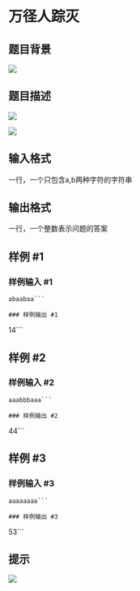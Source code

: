 # 万径人踪灭

## 题目背景

![](https://cdn.luogu.com.cn/upload/pic/15846.png)

## 题目描述

![](https://cdn.luogu.com.cn/upload/pic/15847.png)

![](https://cdn.luogu.com.cn/upload/pic/15844.png)


## 输入格式

一行，一个只包含a,b两种字符的字符串


## 输出格式

一行，一个整数表示问题的答案


## 样例 #1

### 样例输入 #1
```
abaabaa```

### 样例输出 #1

```
14```

## 样例 #2

### 样例输入 #2
```
aaabbbaaa```

### 样例输出 #2

```
44```

## 样例 #3

### 样例输入 #3
```
aaaaaaaa```

### 样例输出 #3

```
53```

## 提示

![](https://cdn.luogu.com.cn/upload/pic/15848.png)


